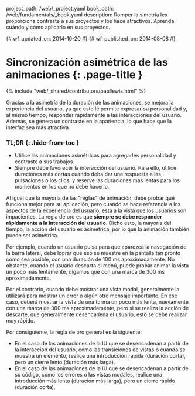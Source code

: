 project_path: /web/_project.yaml
book_path: /web/fundamentals/_book.yaml
description: Romper la simetría les proporciona contraste a sus proyectos y los hace atractivos. Aprenda cuándo y cómo aplicarlo en sus proyectos.

{# wf_updated_on: 2014-10-20 #}
{# wf_published_on: 2014-08-08 #}

# Sincronización asimétrica de las animaciones {: .page-title }

{% include "web/_shared/contributors/paullewis.html" %}


Gracias a la asimetría de la duración de las animaciones, se mejora la experiencia del usuario, ya que esto le permite expresar su personalidad y, al mismo tiempo, responder rápidamente a las interacciones del usuario. Además, se genera un contraste en la apariencia, lo que hace que la interfaz sea más atractiva.

### TL;DR {: .hide-from-toc }
- Utilice las animaciones asimétricas para agregarles personalidad y contraste a sus trabajos.
- Siempre debe favorecer la interacción del usuario. Para ello, utilice duraciones más cortas cuando deba dar una respuesta a las pulsaciones o los clics, y reserve las duraciones más lentas para los momentos en los que no debe hacerlo.


Al igual que la mayoría de las "reglas" de animación, debe probar qué funciona mejor para su aplicación, pero cuando se hace referencia a los aspectos de la experiencia del usuario, está a la vista que los usuarios son impacientes. La regla de oro es que **siempre se debe responder rápidamente a la interacción del usuario**. Dicho esto, la mayoría del tiempo, la acción del usuario es asimétrica, por lo que la animación también puede ser asimétrica.

Por ejemplo, cuando un usuario pulsa para que aparezca la navegación de la barra lateral, debe lograr que eso se muestre en la pantalla tan pronto como sea posible, con una duración de 100 ms aproximadamente. No obstante, cuando el usuario descarta el menú, puede probar animar la vista un poco más lentamente, digamos que con una marca de 300 ms aproximadamente.

Por el contrario, cuando debe mostrar una vista modal, generalmente la utilizará para mostrar un error o algún otro mensaje importante. En ese caso, deberá mostrar la vista de una forma un poco más lenta, nuevamente con una marca de 300 ms aproximadamente, pero si se realiza la acción de descarte, que generalmente desencadena el usuario, esto se debe realizar muy rápido.

Por consiguiente, la regla de oro general es la siguiente:

* En el caso de las animaciones de la IU que se desencadenan a partir de la interacción del usuario, como las transiciones de vistas o cuando se muestra un elemento, realice una introducción rápida (duración corta), pero un cierre lento (duración más larga).
* En el caso de las animaciones de la IU que se desencadenan a partir de su código, como los errores o las vistas modales, realice una introducción más lenta (duración más larga), pero un cierre rápido (duración corta).


